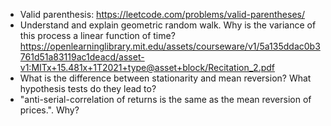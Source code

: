 - Valid parenthesis: https://leetcode.com/problems/valid-parentheses/
- Understand and explain geometric random walk. Why is the variance of this process a linear function of time? https://openlearninglibrary.mit.edu/assets/courseware/v1/5a135ddac0b3761d51a83119ac1deacd/asset-v1:MITx+15.481x+1T2021+type@asset+block/Recitation_2.pdf
- What is the difference between stationarity and mean reversion? What hypothesis tests do they lead to?
- "anti-serial-correlation of returns is the same as the mean reversion of prices.". Why?


